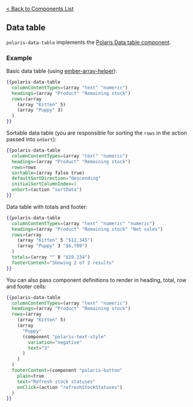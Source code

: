 [< Back to Components List](../README.md#components)

## Data table

`polaris-data-table` implements the [Polaris Data table component](https://polaris.shopify.com/components/lists-and-tables/data-table).

### Example

Basic data table (using [ember-array-helper](https://github.com/kellyselden/ember-array-helper)):

```hbs
{{polaris-data-table
  columnContentTypes=(array "text" "numeric")
  headings=(array "Product" "Remaining stock")
  rows=(array
    (array "Kitten" 5)
    (array "Puppy" 3)
  )
}}
```

Sortable data table (you are responsible for sorting the `rows` in the action passed into `onSort`):

```hbs
{{polaris-data-table
  columnContentTypes=(array "text" "numeric")
  headings=(array "Product" "Remaining stock")
  rows=rows
  sortable=(array false true)
  defaultSortDirection="descending"
  initialSortColumnIndex=1
  onSort=(action "sortData")
}}
```

Data table with totals and footer:

```hbs
{{polaris-data-table
  columnContentTypes=(array "text" "numeric" "numeric")
  headings=(array "Product" "Remaining stock" "Net sales")
  rows=(array
    (array "Kitten" 5 "$12,345")
    (array "Puppy" 3 "$6,789")
  )
  totals=(array "" 8 "$19,134")
  footerContent="Showing 2 of 2 results"
}}
```

You can also pass component definitions to render in heading, total, row and footer cells:

```hbs
{{polaris-data-table
  columnContentTypes=(array "text" "numeric")
  headings=(array "Product" "Remaining stock")
  rows=(array
    (array "Kitten" 5)
    (array
      "Puppy"
      (component "polaris-text-style"
        variation="negative"
        text="3"
      )
    )
  )
  footerContent=(component "polaris-button"
    plain=true
    text="Refresh stock statuses"
    onClick=(action "refreshStockStatuses")
  )
}}
```
